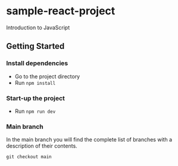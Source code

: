 # sample-react-project
Introduction to JavaScript

## Getting Started
### Install dependencies

- Go to the project directory
- Run `npm install`

### Start-up the project

- Run `npm run dev`

### Main branch

In the main branch you will find the complete list of branches with a description of their contents.

```shell
git checkout main
```
